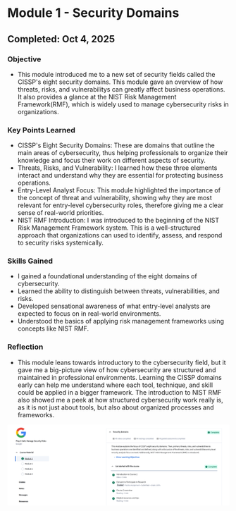 # Module 1 - Security Domains
## Completed: Oct 4, 2025

### Objective
- This module introduced me to a new set of security fields called the CISSP's eight security domains. This module gave an overview of how
threats, risks, and vulnerabilitys can greatly affect business operations. It also provides a glance at the NIST Risk Management Framework(RMF),
which is widely used to manage cybersecurity risks in organizations.

### Key Points Learned
- CISSP's Eight Security Domains: These are domains that outline the main areas of cybersecurity, thus helping professionals
  to organize their knowledge and focus their work on different aspects of security.
- Threats, Risks, and Vulnerability: I learned how these three elements interact and understand why they are essential for protecting business operations.
- Entry-Level Analyst Focus: This module highlighted the importance of the concept of threat and vulnerability, showing why they are
  most relevant for entry-level cybersecurity roles, therefore giving me a clear sense of real-world priorities.
- NIST RMF Introduction: I was introduced to the beginning of the NIST Risk Management Framework system. This is a well-structured approach that organizations can
  used to identify, assess, and respond to security risks systemically.

### Skills Gained
- I gained a foundational understanding of the eight domains of cybersecurity.
- Learned the ability to distinguish between threats, vulnerabilities, and risks.
- Developed sensational awareness of what entry-level analysts are expected to focus on in real-world environments.
- Understood the basics of applying risk management frameworks using concepts like NIST RMF.

### Reflection 
- This module leans towards introductory to the cybersecurity field, but it gave me a big-picture view of how cybersecurity
  are structured and maintained in professional environments. Learning the CISSP domains early can help me understand where each tool, technique,
  and skill could be applied in a bigger framework. The introduction to NIST RMF also showed me a peek at how structured cybersecurity work
  really is, as it is not just about tools, but also about organized processes and frameworks.

![Completion of Module 1](Screenshot/Play_It_Safe_Manage_Security_Risks.png)
